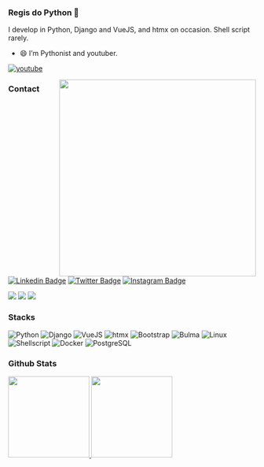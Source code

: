 ### Regis do Python 👋

I develop in Python, Django and VueJS, and htmx on occasion. Shell script rarely.

- 😄 I’m Pythonist and youtuber.

<a href="https://www.youtube.com/regis-do-python"><img alt="youtube" src="https://img.shields.io/badge/youtube-e4505f?style=for-the-badge&logo=youtube&logoColor=white"/></a>

<img align="right" src="fcf7fd0c619bb87706533079240915f3.gif" width="400px">

### Contact

[![Linkedin Badge](https://img.shields.io/badge/-LinkedIn-0e76a8?style=flat-square&logo=Linkedin&logoColor=white)](https://www.linkedin.com/in/regis-da-silva-santos/)
[![Twitter Badge](https://img.shields.io/badge/-Twitter-00acee?style=flat-square&logo=Twitter&logoColor=white)](https://twitter.com/rg3915)
[![Instagram Badge](https://img.shields.io/badge/-Instagram-e4405f?style=flat-square&logo=Instagram&logoColor=white)](https://instagram.com/rg3915/)

<p>
  <a href="https://rg3915.github.io/"target="_blank"><img src="https://img.shields.io/badge/Portfolio-00BB00?style=for-the-badge&logo=google-chrome&logoColor=white"/></a>
  <a href="https://www.dicas-de-django.com.br/"target="_blank"><img src="https://img.shields.io/badge/dicasdedjango-1572B6?style=for-the-badge&logo=google-chrome&logoColor=white"/></a>
  <a href="http://pythonclub.com.br/"target="_blank"><img src="https://img.shields.io/badge/pythonclub-43a366?style=for-the-badge&logo=python&logoColor=white"/></a>
</p>


### Stacks


<p>
  <img alt="Python" src="https://img.shields.io/badge/Python-3776AB?style=for-the-badge&logo=python&logoColor=white"/>
  <img alt="Django" src="https://img.shields.io/badge/Django-092E20?style=for-the-badge&logo=django&logoColor=white"/>
  <img alt="VueJS" src="https://img.shields.io/badge/VueJS-43a366?style=for-the-badge&logo=vue&logoColor=white"/>
  <img alt="htmx" src="https://img.shields.io/badge/htmx-1572B6.svg?&style=for-the-badge&logo=htmx&logoColor=white"/>
  <img alt="Bootstrap" src="https://img.shields.io/badge/Bootstrap-563D7C?style=for-the-badge&logo=bootstrap&logoColor=white"/>
  <img alt="Bulma" src="https://img.shields.io/badge/Bulma-43a366?style=for-the-badge&logo=bulma&logoColor=white"/>
  <img alt="Linux" src="https://img.shields.io/badge/Linux-dedede?style=for-the-badge&logo=Linux&logoColor=black"/>
  <img alt="Shellscript" src="https://img.shields.io/badge/Shellscript-dedede?style=for-the-badge&logo=shellscript&logoColor=white"/>
  <img alt="Docker" src="https://img.shields.io/badge/docker-1572B6.svg?&style=for-the-badge&logo=docker&logoColor=white"/>
  <img alt="PostgreSQL" src="https://img.shields.io/badge/PostgreSQL-316192?style=for-the-badge&logo=postgresql&logoColor=white"/>
</p>


### Github Stats

<a href="#">
  <img src="https://github-readme-stats.vercel.app/api?username=rg3915&show_icons=true&count_private=true&theme=merko" height="165">
  <img src="https://github-readme-stats.vercel.app/api/top-langs/?username=rg3915&layout=compact&theme=merko&hide=css,html,jupyter%20notebook" height = "165">
</a>
